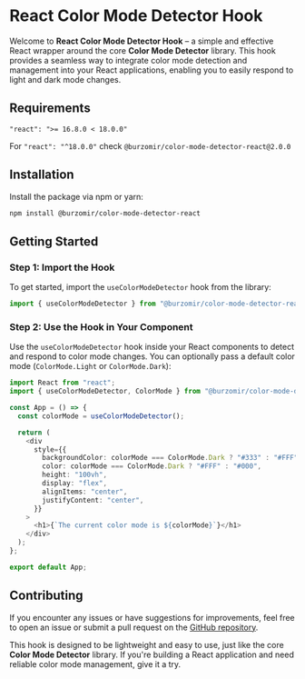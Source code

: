 # React Color Mode Detector Hook

Welcome to **React Color Mode Detector Hook** – a simple and effective React wrapper around the core **Color Mode Detector** library. This hook provides a seamless way to integrate color mode detection and management into your React applications, enabling you to easily respond to light and dark mode changes.

## Requirements

`"react": ">= 16.8.0 < 18.0.0"`

For `"react": "^18.0.0"` check `@burzomir/color-mode-detector-react@2.0.0`

## Installation

Install the package via npm or yarn:

```bash
npm install @burzomir/color-mode-detector-react
```

## Getting Started

### Step 1: Import the Hook

To get started, import the `useColorModeDetector` hook from the library:

```typescript
import { useColorModeDetector } from "@burzomir/color-mode-detector-react";
```

### Step 2: Use the Hook in Your Component

Use the `useColorModeDetector` hook inside your React components to detect and respond to color mode changes. You can optionally pass a default color mode (`ColorMode.Light` or `ColorMode.Dark`):

```typescript
import React from "react";
import { useColorModeDetector, ColorMode } from "@burzomir/color-mode-detector-react";

const App = () => {
  const colorMode = useColorModeDetector();

  return (
    <div
      style={{
        backgroundColor: colorMode === ColorMode.Dark ? "#333" : "#FFF",
        color: colorMode === ColorMode.Dark ? "#FFF" : "#000",
        height: "100vh",
        display: "flex",
        alignItems: "center",
        justifyContent: "center",
      }}
    >
      <h1>{`The current color mode is ${colorMode}`}</h1>
    </div>
  );
};

export default App;
```

## Contributing

If you encounter any issues or have suggestions for improvements, feel free to open an issue or submit a pull request on the [GitHub repository](https://github.com/burzomir/color-mode-detector-react).

This hook is designed to be lightweight and easy to use, just like the core **Color Mode Detector** library. If you're building a React application and need reliable color mode management, give it a try.
